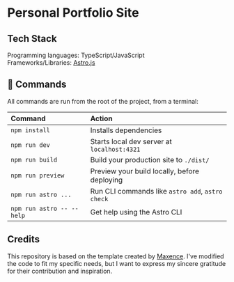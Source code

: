 # Personal Portfolio Site

## Tech Stack

Programming languages: TypeScript/JavaScript <br>
Frameworks/Libraries: [Astro.js](https://astro.build)

## 🧞 Commands

All commands are run from the root of the project, from a terminal:

| Command                   | Action                                           |
| :------------------------ | :----------------------------------------------- |
| `npm install`             | Installs dependencies                            |
| `npm run dev`             | Starts local dev server at `localhost:4321`      |
| `npm run build`           | Build your production site to `./dist/`          |
| `npm run preview`         | Preview your build locally, before deploying     |
| `npm run astro ...`       | Run CLI commands like `astro add`, `astro check` |
| `npm run astro -- --help` | Get help using the Astro CLI                     |

## Credits

This repository is based on the template created by [Maxence](https://github.com/MaeWolff/astro-portfolio-template). I've modified the code to fit my specific needs, but I want to express my sincere gratitude for their contribution and inspiration.
